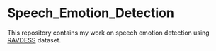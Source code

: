 # Speech_Emotion_Detection
   
   This repository contains my work on speech emotion detection using  <a href="https://zenodo.org/record/1188976#.Xl-poCEzZ0w" > RAVDESS</a> dataset.
